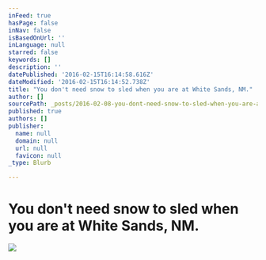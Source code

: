 ```yaml
---
inFeed: true
hasPage: false
inNav: false
isBasedOnUrl: ''
inLanguage: null
starred: false
keywords: []
description: ''
datePublished: '2016-02-15T16:14:58.616Z'
dateModified: '2016-02-15T16:14:52.738Z'
title: "You don't need snow to sled when you are at White Sands, NM."
author: []
sourcePath: _posts/2016-02-08-you-dont-need-snow-to-sled-when-you-are-at-white-sands-nm.md
published: true
authors: []
publisher:
  name: null
  domain: null
  url: null
  favicon: null
_type: Blurb

---
```

# You don't need snow to sled when you are at White Sands, NM.
![](https://s3-us-west-2.amazonaws.com/the-grid-img/p/75e0751c7aab7aceb6a22a07aa3a2c747a02e679.jpg)